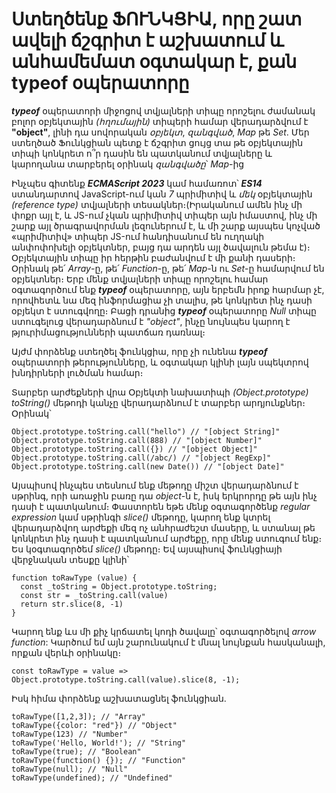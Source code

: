 # Ստեղծենք ՖՈՒՆԿՑԻԱ, որը շատ ավելի ճշգրիտ է աշխատում և անհամեմատ օգտակար է, քան typeof օպերատորը

**_typeof_** օպերատորի միջոցով տվյալների տիպը որոշելու ժամանակ բոլոր օբյեկտային _(հղումային)_ տիպերի համար վերադարձվում է **"object"**, լինի դա սովորական _օբյեկտ_, _զանգված_, _Map_ թե _Set_. Մեր ստեղծած Ֆունկցիան պետք է ճշգրիտ ցույց տա թե օբյեկտային տիպի կոնկրետ ո՞ր դասին են պատկանում տվյալները և կարողանա տարբերել օրինակ _զանգվածը_՝ _Map_-ից

Ինչպես գիտենք **_ECMAScript 2023_** կամ համառոտ՝ **_ES14_** ստանդարտով JavaScript-ում կան _7_ պրիմիտիվ և _մեկ_ օբյեկտային _(reference type)_ տվյալների տեսակներ։(Իրականում ամեն ինչ մի փոքր այլ է, և JS-ում չկան պրիմիտիվ տիպեր այն իմաստով, ինչ մի շարք այլ ծրագրավորման լեզուներում է, և մի շարք այսպես կոչված «պրիմիտիվ» տիպեր JS-ում հանդիսանում են ուղղակի անփոփոխելի օբյեկտներ, բայց դա արդեն այլ ծավալուն թեմա է)։ Օբյեկտային տիպը իր հերթին բաժանվում է մի քանի դասերի։ Օրինակ թե՛ _Array_-ը, թե՛ _Function_-ը, թե՛ _Map_-ն ու _Set_-ը համարվում են օբյեկտներ։ Երբ մենք տվյալների տիպը որոշելու համար օգտագործում ենք **_typeof_** օպերատորը, այն երբեմն իրոք հարմար չէ, որովհետև նա մեզ ինֆորմացիա չի տալիս, թե կոնկրետ ինչ դասի օբյեկտ է ստուգվողը։ Բացի դրանից **_typeof_** օպերատորը _Null_ տիպը ստուգելուց վերադարձնում է _"object"_, ինչը նույնպես կարող է թյուրիմացությունների պատճառ դառնալ։

Այժմ փորձենք ստեղծել ֆունկցիա, որը չի ունենա **_typeof_** օպերատորի թերությունները, և օգտակար կլինի լայն սպեկտրով խնդիրների լուծման համար։

Տարբեր արժեքների վրա Օբյեկտի նախատիպի _(Object.prototype) toString()_ մեթոդի կանչը վերադարձնում է տարբեր արդյունքներ։ Օրինակ՝

```
Object.prototype.toString.call("hello") // "[object String]"
Object.prototype.toString.call(888) // "[object Number]"
Object.prototype.toString.call({}) // "[object Object]"
Object.prototype.toString.call(/abc/) // "[object RegExp]"
Object.prototype.toString.call(new Date()) // "[object Date]"
```

Այսպիսով ինչպես տեսնում ենք մեթոդը միշտ վերադարձնում է սթրինգ, որի առաջին բառը դա _object_-ն է, իսկ երկրորդը թե այն ինչ դասի է պատկանում։ Փաստորեն եթե մենք օգտագործենք _regular expression_ կամ սթրինգի _slice()_ մեթոդը, կարող ենք կտրել վերադարձվող արժեքի մեզ ոչ անհրաժեշտ մասերը, և ստանալ թե կոնկրետ ինչ դասի է պատկանում արժեքը, որը մենք ստուգում ենք։ Ես կօգտագործեմ _slice()_ մեթոդը։ Եվ այսպիսով ֆունկցիայի վերջնական տեսքը կլինի՝

```
function toRawType (value) {
  const _toString = Object.prototype.toString;
  const str = _toString.call(value)
  return str.slice(8, -1)
}
```

Կարող ենք ևս մի քիչ կրճատել կոդի ծավալը՝ օգտագործելով _arrow function_: Կարծում եմ այն շարունակում է մնալ նույնքան հասկանալի, որքան վերևի օրինակը։

```
const toRawType = value => Object.prototype.toString.call(value).slice(8, -1);
```

Իսկ հիմա փորձենք աշխատացնել ֆունկցիան․

```
toRawType([1,2,3]); // "Array"
toRawType({color: "red"}) // "Object"
toRawType(123) // "Number"
toRawType('Hello, World!'); // "String"
toRawType(true); // "Boolean"
toRawType(function() {}); // "Function"
toRawType(null); // "Null"
toRawType(undefined); // "Undefined"
```
